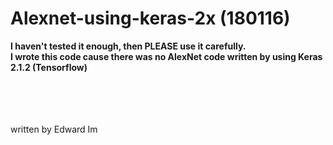 # Alexnet-using-keras-2x  (180116)


**I haven't tested it enough, then PLEASE use it carefully.**  
**I wrote this code cause there was no AlexNet code written by using Keras 2.1.2 (Tensorflow)** 


<br />
<br />
<br />
<br />
written by Edward Im
